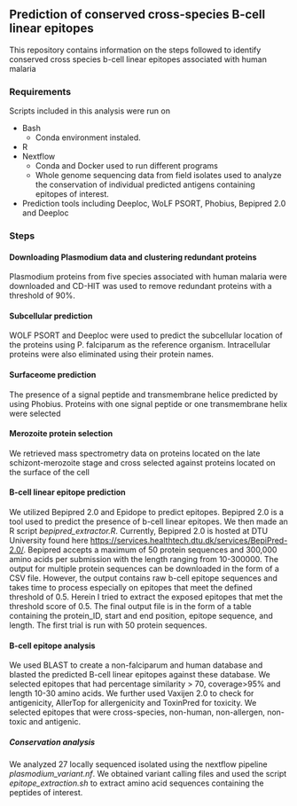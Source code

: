 ## Prediction of conserved cross-species B-cell linear epitopes

This repository contains information on the steps followed to identify conserved cross species b-cell linear epitopes associated with human malaria

### Requirements

Scripts included in this analysis were run on

- Bash
  - Conda environment instaled.
- R
- Nextflow
  - Conda and Docker used to run different programs
  - Whole genome sequencing data from field isolates used to analyze the conservation of individual predicted antigens containing epitopes of interest.
- Prediction tools including Deeploc, WoLF PSORT, Phobius, Bepipred 2.0 and Deeploc

### Steps

#### Downloading Plasmodium data and clustering redundant proteins

Plasmodium proteins from five species associated with human malaria were downloaded and CD-HIT was used to remove redundant proteins with a threshold of 90%.

#### Subcellular prediction

WOLF PSORT and Deeploc were used to predict the subcellular location of the proteins using P. falciparum as the reference organism. Intracellular proteins were also eliminated using their protein names.

#### Surfaceome prediction

The presence of a signal peptide and transmembrane helice predicted by using Phobius. Proteins with one signal peptide or one transmembrane helix were selected

#### Merozoite protein selection

We retrieved mass spectrometry data on proteins located on the late schizont-merozoite stage and cross selected against proteins located on the surface of the cell

#### B-cell linear epitope prediction

We utilized Bepipred 2.0 and Epidope to predict epitopes. Bepipred 2.0 is a tool used to predict the presence of b-cell linear epitopes. We then made an R script _bepipred_extractor.R_. Currently, Bepipred 2.0 is hosted at DTU University found here https://services.healthtech.dtu.dk/services/BepiPred-2.0/. Bepipred accepts a maximum of 50 protein sequences and 300,000 amino acids per submission with the length ranging from 10-300000. The output for multiple protein sequences can be downloaded in the form of a CSV file. However, the output contains raw b-cell epitope sequences and takes time to process especially on epitopes that meet the defined threshold of 0.5. Herein I tried to extract the exposed epitopes that met the threshold score of 0.5. The final output file is in the form of a table containing the protein_ID, start and end position, epitope sequence, and length. The first trial is run with 50 protein sequences.

#### B-cell epitope analysis

We used BLAST to create a non-falciparum and human database and blasted the predicted B-cell linear epitopes against these database. We selected epitopes that had percentage similarity > 70, coverage>95% and length 10-30 amino acids. We further used Vaxijen 2.0 to check for antigenicity, AllerTop for allergenicity and ToxinPred for toxicity. We selected epitopes that were cross-species, non-human, non-allergen, non-toxic and antigenic.

##### Conservation analysis

We analyzed 27 locally sequenced isolated using the nextflow pipeline _plasmodium_variant.nf_. We obtained variant calling files and used the script _epitope_extraction.sh_ to extract amino acid sequences containing the peptides of interest.

